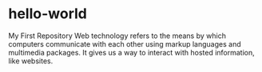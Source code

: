 # hello-world
My First Repository
Web technology refers to the means by which computers communicate with each other using markup languages and multimedia packages. It gives us a way to interact with hosted information, like websites. 
